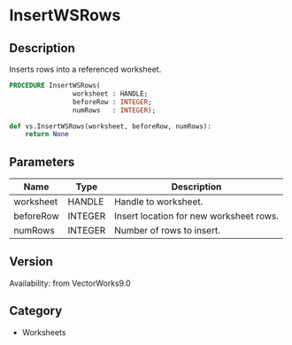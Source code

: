 # InsertWSRows

## Description
Inserts rows into a referenced worksheet.

```pascal
PROCEDURE InsertWSRows(
				worksheet : HANDLE;
				beforeRow : INTEGER;
				numRows   : INTEGER);
```

```python
def vs.InsertWSRows(worksheet, beforeRow, numRows):
    return None
```

## Parameters
|Name|Type|Description|
|---|---|---|
|worksheet|HANDLE|Handle to worksheet.|
|beforeRow|INTEGER|Insert location for new worksheet rows.|
|numRows|INTEGER|Number of rows to insert.|

## Version
Availability: from VectorWorks9.0

## Category
* Worksheets

